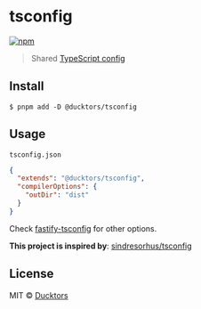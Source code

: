 # tsconfig  

[![npm](https://img.shields.io/npm/v/%40ducktors%2Ftsconfig)](https://www.npmjs.com/package/@ducktors/tsconfig)

> Shared [TypeScript config](https://www.typescriptlang.org/docs/handbook/tsconfig-json.html)

## Install

```
$ pnpm add -D @ducktors/tsconfig
```

## Usage

`tsconfig.json`

```json
{
  "extends": "@ducktors/tsconfig",
  "compilerOptions": {
    "outDir": "dist"
  }
}
```
Check [fastify-tsconfig](https://github.com/fastify/tsconfig) for other options.

**This project is inspired by**: [sindresorhus/tsconfig](https://github.com/sindresorhus/tsconfig)

## License

MIT © [Ducktors](https://ducktors.dev)
